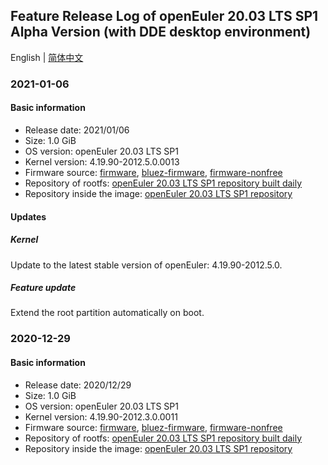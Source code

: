 ## Feature Release Log of openEuler 20.03 LTS SP1 Alpha Version (with DDE desktop environment)

English | [简体中文](./changelog-20.03-LTS-SP1-DDE.md)

### 2021-01-06

#### Basic information

- Release date: 2021/01/06
- Size: 1.0 GiB
- OS version: openEuler 20.03 LTS SP1
- Kernel version: 4.19.90-2012.5.0.0013
- Firmware source: [firmware](https://github.com/raspberrypi/firmware), [bluez-firmware](https://github.com/RPi-Distro/bluez-firmware), [firmware-nonfree](https://github.com/RPi-Distro/firmware-nonfree)
- Repository of rootfs: [openEuler 20.03 LTS SP1 repository built daily](http://119.3.219.20:82/openEuler:/20.03:/LTS:/SP1/standard_aarch64/aarch64/)
- Repository inside the image: [openEuler 20.03 LTS SP1 repository](https://gitee.com/src-openeuler/openEuler-repos/blob/openEuler-20.03-LTS-SP1/generic.repo)

#### Updates

##### Kernel

Update to the latest stable version of openEuler: 4.19.90-2012.5.0.

##### Feature update

Extend the root partition automatically on boot.

### 2020-12-29

#### Basic information

- Release date: 2020/12/29
- Size: 1.0 GiB
- OS version: openEuler 20.03 LTS SP1
- Kernel version: 4.19.90-2012.3.0.0011
- Firmware source: [firmware](https://github.com/raspberrypi/firmware), [bluez-firmware](https://github.com/RPi-Distro/bluez-firmware), [firmware-nonfree](https://github.com/RPi-Distro/firmware-nonfree)
- Repository of rootfs: [openEuler 20.03 LTS SP1 repository built daily](http://119.3.219.20:82/openEuler:/20.03:/LTS:/SP1/standard_aarch64/aarch64/)
- Repository inside the image: [openEuler 20.03 LTS SP1 repository](https://gitee.com/src-openeuler/openEuler-repos/blob/openEuler-20.03-LTS-SP1/generic.repo)